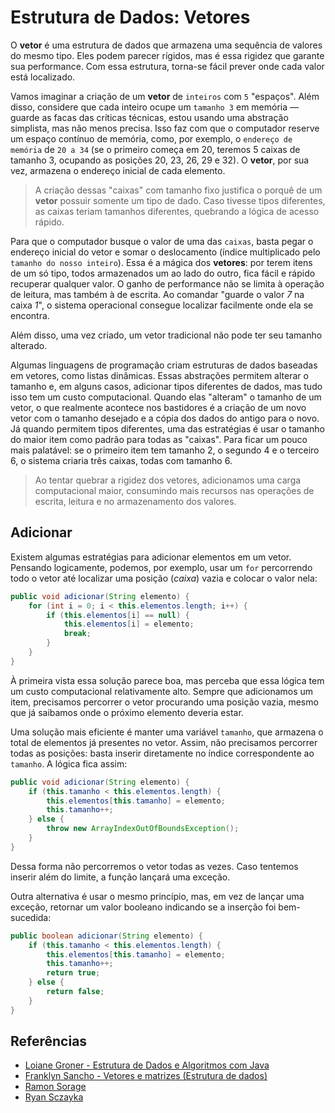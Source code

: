 # Estrutura de Dados: Vetores

O **vetor** é uma estrutura de dados que armazena uma sequência de valores do mesmo tipo. Eles podem parecer rígidos, mas é essa rigidez que garante sua performance. Com essa estrutura, torna-se fácil prever onde cada valor está localizado.

Vamos imaginar a criação de um **vetor** de `inteiros` com `5` "espaços". Além disso, considere que cada inteiro ocupe um `tamanho 3` em memória — guarde as facas das críticas técnicas, estou usando uma abstração simplista, mas não menos precisa. Isso faz com que o computador reserve um espaço contínuo de memória, como, por exemplo, o `endereço de memória` de `20 a 34` (se o primeiro começa em 20, teremos 5 caixas de tamanho 3, ocupando as posições 20, 23, 26, 29 e 32). O **vetor**, por sua vez, armazena o endereço inicial de cada elemento.

> A criação dessas "caixas" com tamanho fixo justifica o porquê de um **vetor** possuir somente um tipo de dado. Caso tivesse tipos diferentes, as caixas teriam tamanhos diferentes, quebrando a lógica de acesso rápido.

Para que o computador busque o valor de uma das `caixas`, basta pegar o endereço inicial do vetor e somar o deslocamento (índice multiplicado pelo `tamanho do nosso inteiro`). Essa é a mágica dos **vetores**: por terem itens de um só tipo, todos armazenados um ao lado do outro, fica fácil e rápido recuperar qualquer valor. O ganho de performance não se limita à operação de leitura, mas também à de escrita. Ao comandar "guarde o valor *7* na caixa *1*", o sistema operacional consegue localizar facilmente onde ela se encontra.

Além disso, uma vez criado, um vetor tradicional não pode ter seu tamanho alterado.

Algumas linguagens de programação criam estruturas de dados baseadas em vetores, como listas dinâmicas. Essas abstrações permitem alterar o tamanho e, em alguns casos, adicionar tipos diferentes de dados, mas tudo isso tem um custo computacional. Quando elas "alteram" o tamanho de um vetor, o que realmente acontece nos bastidores é a criação de um novo vetor com o tamanho desejado e a cópia dos dados do antigo para o novo. Já quando permitem tipos diferentes, uma das estratégias é usar o tamanho do maior item como padrão para todas as "caixas". Para ficar um pouco mais palatável: se o primeiro item tem tamanho 2, o segundo 4 e o terceiro 6, o sistema criaria três caixas, todas com tamanho 6.

> Ao tentar quebrar a rigidez dos vetores, adicionamos uma carga computacional maior, consumindo mais recursos nas operações de escrita, leitura e no armazenamento dos valores.

## Adicionar

Existem algumas estratégias para adicionar elementos em um vetor. Pensando logicamente, podemos, por exemplo, usar um `for` percorrendo todo o vetor até localizar uma posição (*caixa*) vazia e colocar o valor nela:

```java
public void adicionar(String elemento) {
    for (int i = 0; i < this.elementos.length; i++) {
        if (this.elementos[i] == null) {
            this.elementos[i] = elemento;
            break;
        }
    }
}
```

À primeira vista essa solução parece boa, mas perceba que essa lógica tem um custo computacional relativamente alto. Sempre que adicionamos um item, precisamos percorrer o vetor procurando uma posição vazia, mesmo que já saibamos onde o próximo elemento deveria estar.

Uma solução mais eficiente é manter uma variável `tamanho`, que armazena o total de elementos já presentes no vetor. Assim, não precisamos percorrer todas as posições: basta inserir diretamente no índice correspondente ao `tamanho`. A lógica fica assim:

```java
public void adicionar(String elemento) {
    if (this.tamanho < this.elementos.length) {
        this.elementos[this.tamanho] = elemento;
        this.tamanho++;
    } else {
        throw new ArrayIndexOutOfBoundsException();
    }
}
```

Dessa forma não percorremos o vetor todas as vezes. Caso tentemos inserir além do limite, a função lançará uma exceção.

Outra alternativa é usar o mesmo princípio, mas, em vez de lançar uma exceção, retornar um valor booleano indicando se a inserção foi bem-sucedida:

```java
public boolean adicionar(String elemento) {
    if (this.tamanho < this.elementos.length) {
        this.elementos[this.tamanho] = elemento;
        this.tamanho++;
        return true;
    } else {
        return false;
    }
}
```

## Referências

- [Loiane Groner - Estrutura de Dados e Algoritmos com Java](https://www.youtube.com/watch?v=N3K8PjFOhy4&list=PLGxZ4Rq3BOBrgumpzz-l8kFMw2DLERdxi&ab_channel=LoianeGroner)
- [Franklyn Sancho - Vetores e matrizes (Estrutura de dados)](https://franklyn-sanc.medium.com/vetores-e-matrizes-estrutura-de-dados-375c87832f34)
- [Ramon Sorage](https://medium.com/@rsorage/arrays-a-base-da-organiza%C3%A7%C3%A3o-de-dados-9749827e1e5f)
- [Ryan Sczayka](https://medium.com/@ryan_sczayka/estrutura-de-dados-arrays-e62b8359a27f)
